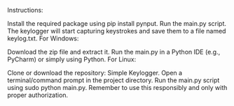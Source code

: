 Instructions:

Install the required package using pip install pynput. Run the main.py script. The keylogger will start capturing keystrokes and save them to a file named keylog.txt. For Windows:

Download the zip file and extract it. Run the main.py in a Python IDE (e.g., PyCharm) or simply using Python. For Linux:

Clone or download the repository: Simple Keylogger. Open a terminal/command prompt in the project directory. Run the main.py script using sudo python main.py. Remember to use this responsibly and only with proper authorization.
